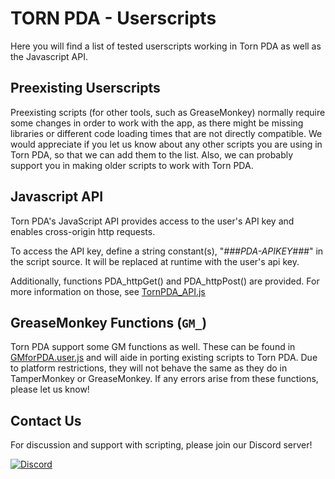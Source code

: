 # TORN PDA - Userscripts

Here you will find a list of tested userscripts working in Torn PDA as well as the Javascript API.

## Preexisting Userscripts
Preexisting scripts (for other tools, such as GreaseMonkey) normally require some changes in order to work with the app, as there might be missing libraries or different code loading times that are not directly compatible. We would appreciate if you let us know about any other scripts you are using in Torn PDA, so that we can add them to the list. Also, we can probably support you in making older scripts to work with Torn PDA.

## Javascript API
Torn PDA's JavaScript API provides access to the user's API key and enables cross-origin http requests. 

To access the API key, define a string constant(s), "_###PDA-APIKEY###_" in the script source. It will be replaced at runtime with the user's api key. 

Additionally, functions PDA_httpGet() and PDA_httpPost() are provided. For more information on those, see [TornPDA_API.js](TornPDA_API.js)

## GreaseMonkey Functions (`GM_`)
Torn PDA support some GM functions as well. These can be found in [GMforPDA.user.js](GMforPDA.user.js) and will aide in porting existing scripts to Torn PDA. Due to platform restrictions, they will not behave the same as they do in TamperMonkey or GreaseMonkey. If any errors arise from these functions, please let us know!

## Contact Us
For discussion and support with scripting, please join our Discord server!

[![Discord](https://img.shields.io/discord/715785867519721534?style=for-the-badge&color=%23447e9b&label=Discord&logo=discord&logoColor=FFF)](https://discord.gg/vyP23kJ)
